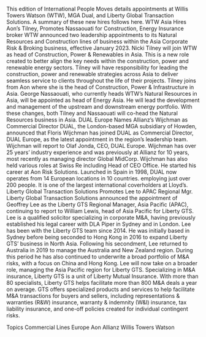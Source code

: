 This edition of International People Moves details appointments at Willis Towers Watson (WTW), MGA Dual, and Liberty Global Transaction Solutions.
A summary of these new hires follows here.
WTW Asia Hires Aon’s Tilney, Promotes Nassaouati for Construction, Energy
Insurance broker WTW announced two leadership appointments to its Natural Resources and Construction lines of business within the Asia Corporate Risk & Broking business, effective January 2023.
Nicki Tilney will join WTW as head of Construction, Power & Renewables in Asia. This is a new role created to better align the key needs within the construction, power and renewable energy sectors. Tilney will have responsibility for leading the construction, power and renewable strategies across Asia to deliver seamless service to clients throughout the life of their projects. Tilney joins from Aon where she is the head of Construction, Power & Infrastructure in Asia.
George Nassaouati, who currently heads WTW’s Natural Resources in Asia, will be appointed as head of Energy Asia. He will lead the development and management of the upstream and downstream energy portfolio.
With these changes, both Tilney and Nassaouati will co-head the Natural Resources business in Asia.
DUAL Europe Names Allianz’s Wijchman as Commercial Director
DUAL, the London-based MGA subsidiary of Howden, announced that Floris Wijchman has joined DUAL as Commercial Director, DUAL Europe, as the latest appointment in the region’s leadership team.
Wijchman will report to Olaf Jonda, CEO, DUAL Europe.
Wijchman has over 25 years’ industry experience and was previously at Allianz for 10 years, most recently as managing director Global MidCorp. Wijchman has also held various roles at Swiss Re including Head of CEO Office. He started his career at Aon Risk Solutions.
Launched in Spain in 1998, DUAL now operates from 14 European locations in 10 countries. employing just over 200 people. It is one of the largest international coverholders at Lloyd’s.
Liberty Global Transaction Solutions Promotes Lee to APAC Regional Mgr.
Liberty Global Transaction Solutions announced the appointment of Geoffrey Lee as the Liberty GTS Regional Manager, Asia Pacific (APAC), continuing to report to William Lewis, head of Asia Pacific for Liberty GTS.
Lee is a qualified solicitor specializing in corporate M&A, having previously established his legal career with DLA Piper in Sydney and in London. Lee has been with the Liberty GTS team since 2014. He was initially based in Sydney before being seconded to Hong Kong in 2016 to expand Liberty GTS’ business in North Asia. Following his secondment, Lee returned to Australia in 2019 to manage the Australia and New Zealand region. During this period he has also continued to underwrite a broad portfolio of M&A risks, with a focus on China and Hong Kong.
Lee will now take on a broader role, managing the Asia Pacific region for Liberty GTS.
Specializing in M&A insurance, Liberty GTS is a unit of Liberty Mutual Insurance. With more than 80 specialists, Liberty GTS helps facilitate more than 800 M&A deals a year on average. GTS offers specialized products and services to help facilitate M&A transactions for buyers and sellers, including representations & warranties (R&W) insurance, warranty & indemnity (W&I) insurance, tax liability insurance, and one-off policies created for individual contingent risks.

Topics
Commercial Lines
Europe
Aon
Allianz
Willis Towers Watson
